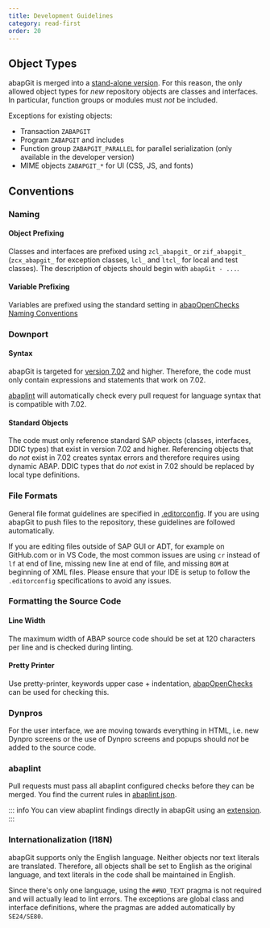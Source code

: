 ```yaml
---
title: Development Guidelines
category: read-first
order: 20
---
```


## Object Types

abapGit is merged into a [stand-alone version](/user-guide/getting-started/install.md). For this reason, the only allowed object types for *new* repository objects are classes and interfaces. In particular, function groups or modules must *not* be included.

Exceptions for existing objects:
- Transaction `ZABAPGIT`
- Program `ZABAPGIT` and includes
- Function group `ZABAPGIT_PARALLEL` for parallel serialization (only available in the developer version)
- MIME objects `ZABAPGIT_*` for UI (CSS, JS, and fonts)

## Conventions

### Naming

#### Object Prefixing

Classes and interfaces are prefixed using `zcl_abapgit_` or `zif_abapgit_` (`zcx_abapgit_` for exception classes, `lcl_` and `ltcl_` for local and test classes). The description of objects should begin with `abapGit - ...`. 

#### Variable Prefixing

Variables are prefixed using the standard setting in [abapOpenChecks Naming Conventions](https://docs.abapopenchecks.org/checks/69/)

### Downport

#### Syntax

abapGit is targeted for [version 7.02](https://help.sap.com/doc/abapdocu_latest_index_htm/latest/en-US/index.htm?file=abennews-71.htm) and higher. Therefore, the code must only contain expressions and statements that work on 7.02.

[abaplint](https://abaplint.org) will automatically check every pull request for language syntax that is compatible with 7.02.

#### Standard Objects

The code must only reference standard SAP objects (classes, interfaces, DDIC types) that exist in version 7.02 and higher. Referencing objects that do *not* exist in 7.02 creates syntax errors and therefore requires using dynamic ABAP. DDIC types that do *not* exist in 7.02 should be replaced by local type definitions.

### File Formats

General file format guidelines are specified in [.editorconfig](https://github.com/abapGit/abapGit/blob/main/.editorconfig). If you are using abapGit to push files to the repository, these guidelines are followed automatically.

If you are editing files outside of SAP GUI or ADT, for example on GitHub.com or in VS Code, the most common issues are using `cr` instead of `lf` at end of line, missing new line at end of file, and missing `BOM` at beginning of XML files. Please ensure that your IDE is setup to follow the `.editorconfig` specifications to avoid any issues.

### Formatting the Source Code

#### Line Width

The maximum width of ABAP source code should be set at 120 characters per line and is checked during linting.

#### Pretty Printer

Use pretty-printer, keywords upper case + indentation, [abapOpenChecks](https://docs.abapopenchecks.org/checks/06/) can be used for checking this.

### Dynpros

For the user interface, we are moving towards everything in HTML, i.e. new Dynpro screens or the use of Dynpro screens and popups should *not* be added to the source code.

### abaplint

Pull requests must pass all abaplint configured checks before they can be merged. You find the current rules in [abaplint.json](https://github.com/abapGit/abapGit/blob/main/abaplint.json).

::: info
You can view abaplint findings directly in abapGit using an [extension](https://github.com/Marc-Bernard-Tools/ABAP-Lint-Ext-for-abapGit).
:::

### Internationalization (I18N)

abapGit supports only the English language. Neither objects nor text literals are translated. Therefore, all objects shall be set to English as the original language, and text literals in the code shall be maintained in English. 

Since there's only one language, using the `##NO_TEXT` pragma is not required and will actually lead to lint errors. The exceptions are global class and interface definitions, where the pragmas are added automatically by `SE24/SE80`. 
